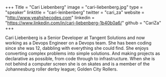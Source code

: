 +++
Title = "Cari Liebenberg"
image = "cari-liebenberg.jpg"
type = "speaker"
linktitle = "cari-leinbenberg"
twitter = "cari_za"
website = "http://www.yeahshecodes.com"
linkedin = "https://www.linkedin.com/in/cari-liebenberg-1b40b0a6/"
github = "CariZa"
+++

Cari Liebenberg is a Senior Developer at Tangent Solutions and now working as a Devops Engineer on a Devops team. She has been coding since she was 12, dabbling with everything she could find. She enjoys converting complex problems into simple solutions. And making projects as declarative as possible, from code through to infrastructure. When she is not behind a computer screen she is on skates and is a member of the Johannesburg roller derby league; Golden City Rollers. 
